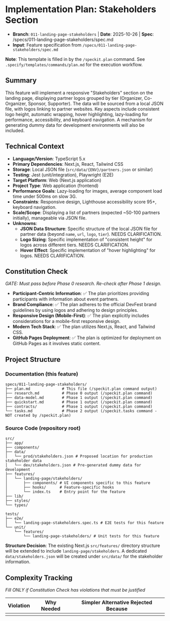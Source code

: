 # Implementation Plan: Stakeholders Section

- **Branch**: `011-landing-page-stakeholders` | **Date**: 2025-10-26 | **Spec**: /specs/011-landing-page-stakeholders/spec.md
- **Input**: Feature specification from `/specs/011-landing-page-stakeholders/spec.md`

**Note**: This template is filled in by the `/speckit.plan` command. See `.specify/templates/commands/plan.md` for the execution workflow.

## Summary

This feature will implement a responsive "Stakeholders" section on the landing page, displaying partner logos grouped by tier (Organizer, Co-Organizer, Sponsor, Supporter). The data will be sourced from a local JSON file, with logos linking to partner websites. Key aspects include consistent logo height, automatic wrapping, hover highlighting, lazy-loading for performance, accessibility, and keyboard navigation. A mechanism for generating dummy data for development environments will also be included.

## Technical Context

- **Language/Version**: TypeScript 5.x
- **Primary Dependencies**: Next.js, React, Tailwind CSS
- **Storage**: Local JSON file (`src/data/{ENV}/partners.json` or similar)
- **Testing**: Jest (unit/integration), Playwright (E2E)
- **Target Platform**: Web (Next.js application)
- **Project Type**: Web application (frontend)
- **Performance Goals**: Lazy-loading for images, average component load time under 500ms on slow 3G.
- **Constraints**: Responsive design, Lighthouse accessibility score 95+, keyboard navigation.
- **Scale/Scope**: Displaying a list of partners (expected ~50-100 partners initially), manageable via JSON file.
- **Unknowns**:
  - **JSON Data Structure**: Specific structure of the local JSON file for partner data (beyond `name`, `url`, `logo`, `tier`). NEEDS CLARIFICATION.
  - **Logo Sizing**: Specific implementation of "consistent height" for logos across different tiers. NEEDS CLARIFICATION.
  - **Hover Effect**: Specific implementation of "hover highlighting" for logos. NEEDS CLARIFICATION.

## Constitution Check

_GATE: Must pass before Phase 0 research. Re-check after Phase 1 design._

- **Participant-Centric Information**: ✅ The plan prioritizes providing participants with information about event partners.
- **Brand Compliance**: ✅ The plan adheres to the official DevFest brand guidelines by using logos and adhering to design principles.
- **Responsive Design (Mobile-First)**: ✅ The plan explicitly includes considerations for a mobile-first responsive design.
- **Modern Tech Stack**: ✅ The plan utilizes Next.js, React, and Tailwind CSS.
- **GitHub Pages Deployment**: ✅ The plan is optimized for deployment on GitHub Pages as it involves static content.

## Project Structure

### Documentation (this feature)

```
specs/011-landing-page-stakeholders/
├── plan.md              # This file (/speckit.plan command output)
├── research.md          # Phase 0 output (/speckit.plan command)
├── data-model.md        # Phase 1 output (/speckit.plan command)
├── quickstart.md        # Phase 1 output (/speckit.plan command)
├── contracts/           # Phase 1 output (/speckit.plan command)
└── tasks.md             # Phase 2 output (/speckit.tasks command - NOT created by /speckit.plan)
```

### Source Code (repository root)

```
src/
├── app/
├── components/
├── data/
│   └── prod/stakeholders.json # Proposed location for production stakeholder data
│   └── dev/stakeholders.json # Pre-generated dummy data for development
├── features/
│   └── landing-page/stakeholders/
│       ├── components/ # UI components specific to this feature
│       ├── hooks/      # Feature-specific hooks
│       └── index.ts    # Entry point for the feature
├── lib/
├── styles/
└── types/

tests/
├── e2e/
│   └── landing-page-stakeholders.spec.ts # E2E tests for this feature
└── unit/
    └── features/
        └── landing-page-stakeholders/ # Unit tests for this feature
```

**Structure Decision**: The existing Next.js `src/features/` directory structure will be extended to include `landing-page/stakeholders`. A dedicated `data/stakeholders.json` will be created under `src/data/` for the stakeholder information.

## Complexity Tracking

_Fill ONLY if Constitution Check has violations that must be justified_

| Violation | Why Needed | Simpler Alternative Rejected Because |
| --------- | ---------- | ------------------------------------ |
|           |            |                                      |
